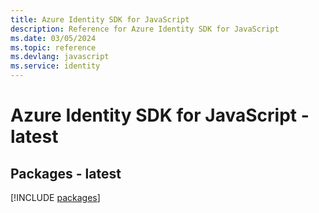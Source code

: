 ```yaml
---
title: Azure Identity SDK for JavaScript
description: Reference for Azure Identity SDK for JavaScript
ms.date: 03/05/2024
ms.topic: reference
ms.devlang: javascript
ms.service: identity
---
```

# Azure Identity SDK for JavaScript - latest
## Packages - latest
[!INCLUDE [packages](identity-index.md)]